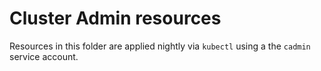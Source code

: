 # Cluster Admin resources

Resources in this folder are applied nightly via `kubectl` using a the `cadmin`
service account. 
